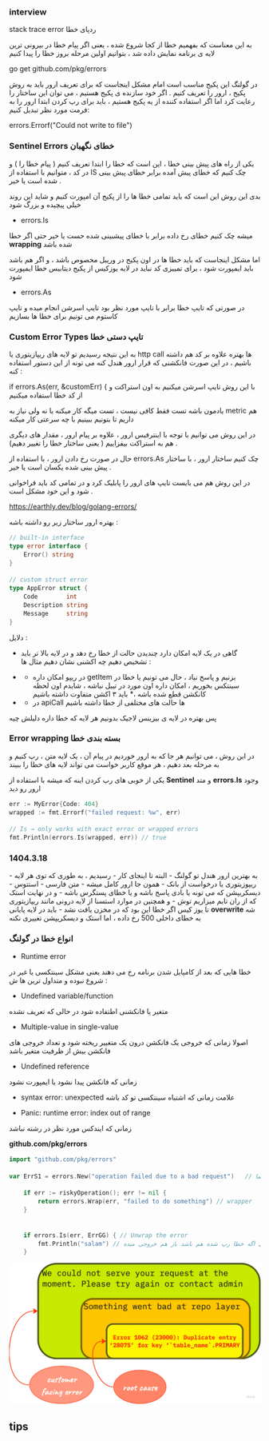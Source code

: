 ### interview



stack trace error   ردپای خطا

به این معناست که بفهمیم خطا از کجا شروع شده ، یعنی اگر پیام خطا در بیرونی ترین لایه ی برنامه نمایش داده شد ، بتوانیم اولین مرحله بروز خطا را پیدا کنیم

go get github.com/pkg/errors

در گولنگ این پکیج مناسب است امام مشکل اینجاست که برای تعریف ارور باید به روش پکیج ، ارور را تعریف کنیم . اگر خود سازنده ی پکیج هستیم ، می توان این ساختار را رعایت کرد اما اگر استفاده کننده از یه پکیج هستیم ، باید برای رپ کردن ابتدا ارور را به فرمت مورد نظر تبدیل کنیم: 

errors.Errorf("Could not write to file")




### Sentinel Errors خطای نگهبان

یکی از راه های پیش بینی خطا ، این است که خطا را ابتدا تعریف کنیم ( پیام خطا را ) و در کد ، متوانیم با استفاده از IS چک کنیم که خطای پیش آمده برابر خطای پیش بینی شده است یا خیر .

بدی این روش این است که باید تمامی خطا ها را از پکیج آن امپورت کنیم و شاید این روند خیلی پیچیده و بزرگ شود

+ errors.Is

میشه چک کنیم خطای رخ داده برابر با خطای پیشبینی شده حست یا خیر حتی اگر خطا **wrapping** شده باشد

اما مشکل اینجاست که باید خطا ها در اون پکیج در وریبل مخصوص باشد ، و اگر هم باشد باید ایمپورت شود ، برای تمییزی کد نباید در لایه یوزکیس از پکیج دیتابیس خطا ایمپورت شود

+ errors.As

در صورتی که تایپ خطا برابر با تایپ مورد نظر بود تایپ اسرشن انجام میده و تایپ کاستوم می تونیم برای خطا ها بسازیم


### Custom Error Types تایپ دستی خطا

به این نتیجه رسیدیم تو لایه های ریپازیتوری یا http call ها بهتره علاوه بر کد هم داشته باشیم ، در این صورت فانکشنی که قرار ارور هندل کنه می تونه از این دستور استفاده کنه :

if errors.As(err, &customErr) {
با این روش تایپ اسرشن میکنیم به اون استراکت و از کد خطا استفاده میکنیم


یادمون باشه تست فقط کافی نیست ، تست میگه کار میکنه یا نه ولی نیاز به metric هم داریم تا بتونیم ببینیم با چه سرعتی کار میکنه



در این روش می توانیم با توجه با اینترفیس ارور ، علاوه بر پیام ارور ، مقدار های دیگری هم به استراکت بیفزاییم ( یعنی ساختار خطا را تغییر دهیم) . 

حال در صورت رخ دادن ارور ، با استفاده از errors.As چک کنیم ساختار ارور ، با ساختار پیش بینی شده یکسان است یا خیر .

در این روش هم می بایست تایپ های ارور را پابلیک کرد و در تمامی کد باید فراخوانی شود و این خود مشکل است .

https://earthly.dev/blog/golang-errors/


بهتره ارور ساختار زیر رو داشته باشه :

```go
// built-in interface
type error interface {
	Error() string
}

// custom struct error
type AppError struct {  
	Code        int  
	Description string  
	Message     string  
}  
```

دلایل :

+ گاهی در یک لایه امکان دارد چندیدن حالت از خطا رخ دهد و در لایه بالا تر باید تشخیص دهیم چه اکشنی نشان دهیم مثال ها :

+ +  در ریپو امکان داره getItem  بزنیم و پاسخ نیاد ، حال می تونیم یا خطا در سینتکس بخوریم ، امکان داره اون مورد در تیبل نباشه ، شایدم اون لحظه کانکشن قطع شده باشه ،* باید ۳ اکشن متفاوت داشته باشیم

+ + در apiCall ها حالت های مختلفی از خطا داشته باشیم

پس بهتره در لایه ی بیزینس لاجیک بدونیم هر لایه که خطا داره دلیلش چیه



### Error wrapping بسته بندی خطا

در این روش ، می توانیم هر جا که به ارور خوردیم در پیام آن ، یک لایه متن ، رپ کنیم و به مرحله بعد دهیم ، هر موقع کاربر خواست می تواند لایه های خطا را ببیند 


 یکی از خوبی های رپ کردن اینه که میشه با استفاده از  **Sentinel** و متد **errors.Is** وجود ارور رو دید

```go
err := MyError{Code: 404}
wrapped := fmt.Errorf("failed request: %w", err)

// Is → only works with exact error or wrapped errors
fmt.Println(errors.Is(wrapped, err)) // true

```

### 1404.3.18

 به بهترین ارور هندل تو گولنگ  - البته تا اینجای کار - رسیدیم ، به طوری که توی هر لایه - ریپوزیتوری یا درخواست از بانک - همون جا ارور کامل میشه - متن فارسی - استتوس - دیسکریپشن که می تونه یا بادی پاسخ باشه و یا خطای پستگرس باشه - و در نهایت استک که از ران تایم میزاریم توش - و همچنین در موارد استسنا از لایه درونی مانند ریپازیتوری تا یوز کیس اگر خطا این بود که در مخزن یافت نشد - باید در لایه پایانی **overwrite** شه به خطای داخلی 500 رخ داده ، اما استک و دیسکریپشن تغییری نکنه
  

### انواع خطا در گولنگ

+ Runtime error 

خطا هایی که بعد از کامپایل شدن برنامه رخ می دهند یعنی مشکل سینتکسی یا غیر در شروع نبوده و متداول ترین ها ش : 

+ Undefined variable/function

متغیر یا فانکشنی اطتفاده شود در حالی که تعریف نشده

+ Multiple-value  in single-value 

اصولا زمانی که خروجی یک فانکشن درون یک متغییر ریخته شود و تعداد خروجی های فانکشن بیش از ظرفیت متغیر باشد

+ Undefined reference

زمانی که فانکشن پیدا نشود یا ایمپورت نشود

+ syntax error: unexpected علامت
زمانی که اشتباه سینتکسی تو کد باشه

+ Panic: runtime error: index out of range

زمانی که ایندکس مورد نظر در رشته نباشد


**github.com/pkg/errors**

```go
import "github.com/pkg/errors"

var ErrS1 = errors.New("operation failed due to a bad request")   // باید اول اسم حتما Err باشه
 
 	if err := riskyOperation(); err != nil {
		return errors.Wrap(err, "failed to do something") // wrapper
	}


    if errors.Is(err, ErrGG) { // Unwrap the error 
        fmt.Println("salam") // حتی اگه خطا رپ شده هم باشد باز هم خروجی میده
    }

```

![Description of the image](https://github.com/seyedmo30/Tips/blob/main/static/1_CcZQx10nlxPi2YD3x5fUpg.png)

## tips

### 


